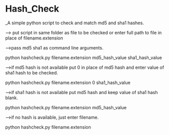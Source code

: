 # Hash_Check

_A simple python script to check and match md5 and sha1 hashes.


--> put script in same folder as file to be checked or enter full path to file in place of filename.extension 

-->pass md5 sha1 as command line arguments.

  python hashcheck.py filename.extension md5_hash_value sha1_hash_value

-->if md5 hash is not available put 0 in place of md5 hash and enter value of sha1 hash to be checked.

  python hashcheck.py filename.extension 0 sha1_hash_value

-->if sha1 hash is not available put md5 hash and keep value of sha1 hash blank.

  python hashcheck.py filename.extension md5_hash_value

-->if no hash is available, just enter filename.

  python hashcheck.py filename.extension
